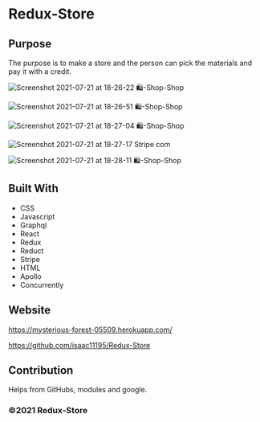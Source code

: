 # Redux-Store

## Purpose
The purpose is to make a store and the person can pick the materials and pay it with a credit. 

![Screenshot 2021-07-21 at 18-26-22 🛍️-Shop-Shop](https://user-images.githubusercontent.com/77993627/126568096-5af284df-9146-4e96-8b2d-b40bc8a98be8.png)

![Screenshot 2021-07-21 at 18-26-51 🛍️-Shop-Shop](https://user-images.githubusercontent.com/77993627/126568090-f94013af-65ac-425a-94f1-34963db5d1ac.png)

![Screenshot 2021-07-21 at 18-27-04 🛍️-Shop-Shop](https://user-images.githubusercontent.com/77993627/126568070-96a8955e-c583-4198-b9d8-4d86107bc358.png)

![Screenshot 2021-07-21 at 18-27-17 Stripe com](https://user-images.githubusercontent.com/77993627/126568045-b691643e-6a76-4f5b-b638-a02dca71f0ec.png)

![Screenshot 2021-07-21 at 18-28-11 🛍️-Shop-Shop](https://user-images.githubusercontent.com/77993627/126568039-2c273277-2b16-4e59-9a8c-44f1db3d8979.png)



## Built With
* CSS
* Javascript
* Graphql
* React
* Redux
* Reduct
* Stripe
* HTML
* Apollo
* Concurrently

## Website

https://mysterious-forest-05509.herokuapp.com/

https://github.com/isaac11195/Redux-Store


## Contribution
Helps from GitHubs, modules and google.

### ©️2021 Redux-Store
